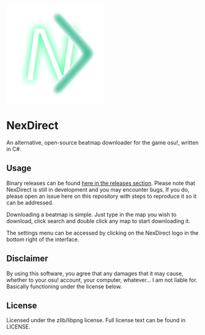 ![NexDirect logo](Designs/logo.png)
# NexDirect

An alternative, open-source beatmap downloader for the game osu!, written in C#.

## Usage
Binary releases can be found [here in the releases section](https://github.com/nicholastay/NexDirect/releases). Please note that NexDirect is still in development and you may encounter bugs. If you do, please open an issue here on this repository with steps to reproduce it so it can be addressed.

Downloading a beatmap is simple. Just type in the map you wish to download, click search and double click any map to start downloading it.

The settings menu can be accessed by clicking on the NexDirect logo in the bottom right of the interface.

## Disclaimer
By using this software, you agree that any damages that it may cause, whether to your osu! account, your computer, whatever... I am not liable for. Basically functioning under the license below.

## License
Licensed under the zlib/libpng license. Full license text can be found in LICENSE.
